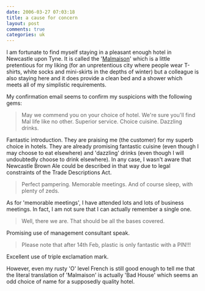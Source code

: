 ```yaml
---
date: 2006-03-27 07:03:18
title: a cause for concern
layout: post
comments: true
categories: uk
---
```

I am fortunate to find myself staying in a pleasant enough hotel in
Newcastle upon Tyne. It is called the
'[Malmaison](http://www.malmaison-newcastle.com/main.asp)' which is a
little pretentious for my liking (for an unpretentious city where people
wear T-shirts, white socks and mini-skirts in the depths of winter) but
a colleague is also staying here and it does provide a clean bed and a
shower which meets all of my simplistic requirements.

My confirmation email seems to confirm my suspicions with the following
gems:
> May we commend you on your choice of hotel. We're sure you'll find Mal
> life like no other. Superior service. Choice cuisine. Dazzling drinks.

Fantastic introduction. They are praising me (the customer) for my
superb choice in hotels.
They are already promising fantastic cuisine (even though I may choose
to eat elsewhere) and 'dazzling' drinks (even though I will undoubtedly
choose to drink elsewhere). In any case, I wasn't aware that Newcastle
Brown Ale could be described in that way due to legal constraints of the
Trade Descriptions Act.

> Perfect pampering. Memorable meetings. And of course sleep, with
> plenty of zeds.

As for 'memorable meetings', I have attended lots and lots of business
meetings. In fact, I am not sure that I can actually remember a single
one.

> Well, there we are. That should be all the bases covered.

Promising use of management consultant speak.

> Please note that after 14th Feb, plastic is only fantastic with a
> PIN!!!

Excellent use of triple exclamation mark.

However, even my rusty 'O' level French is still good enough to tell me
that the literal translation of 'Malmaison' is actually 'Bad House'
which seems an odd choice of name for a supposedly quality hotel.
